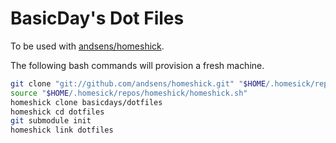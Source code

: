 BasicDay's Dot Files
====================

To be used with [andsens/homeshick](https://github.com/andsens/homeshick).

The following bash commands will provision a fresh machine.

```bash
git clone "git://github.com/andsens/homeshick.git" "$HOME/.homesick/repos/homeshick"
source "$HOME/.homesick/repos/homeshick/homeshick.sh"
homeshick clone basicdays/dotfiles
homeshick cd dotfiles
git submodule init
homeshick link dotfiles
```
